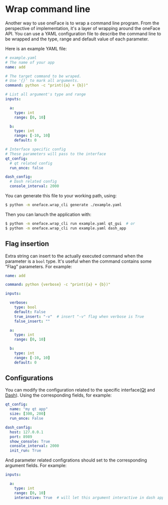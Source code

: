# Wrap command line

Another way to use oneFace is to wrap a command line program.
From the perspective of implementation, it's a layer of wrapping
around the oneFace API. You can use a YAML configuration file to
describe the command line to be wrapped and the type, range and default
value of each parameter.

Here is an example YAML file:

```YAML
# example.yaml
# The name of your app
name: add

# The target command to be wraped.
# Use '{}' to mark all arguments.
command: python -c "print({a} + {b})" 

# List all argument's type and range
inputs:

  a:
    type: int
    range: [0, 10]

  b:
    type: int
    range: [-10, 10]
    default: 0

# Interface specific config
# These parameters will pass to the interface
qt_config:
  # qt related config
  run_once: false

dash_config:
  # Dash related config
  console_interval: 2000
```

You can generate this file to your working path, using:

```bash
$ python -m oneface.wrap_cli generate ./example.yaml
```

Then you can lanuch the application with:

```bash
$ python -m oneface.wrap_cli run example.yaml qt_gui  # or
$ python -m oneface.wrap_cli run example.yaml dash_app
```


## Flag insertion

Extra string can insert to the actually executed command when the
parameter is a `bool` type. It's useful when the command contains some
"Flag" parameters. For example:

```YAML
name: add

command: python {verbose} -c "print({a} + {b})" 

inputs:

  verbose:
    type: bool
    default: False
    true_insert: "-v"  # insert "-v" flag when verbose is True
    false_insert: ""

  a:
    type: int
    range: [0, 10]

  b:
    type: int
    range: [-10, 10]
    default: 0
```


## Configurations

You can modify the configuration related to
the specific interface([Qt](./qt_confs.md) and [Dash](./dash_confs.md)).
Using the corresponding fields, for example:

```YAML
qt_config:
  name: "my qt app"
  size: [300, 200]
  run_once: False

dash_config:
  host: 127.0.0.1
  port: 8989
  show_console: True
  console_interval: 2000
  init_run: True
```

And parameter related configrations should set to the corresponding argument fields.
For example:

```YAML
inputs:

  a:
    type: int
    range: [0, 10]
    interactive: True  # will let this argument interactive in dash app

```
